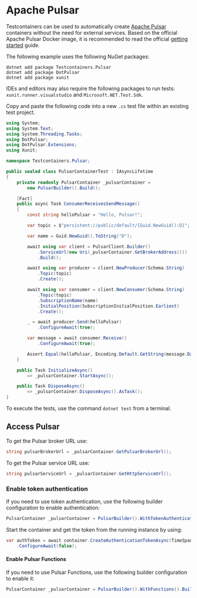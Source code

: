 # Apache Pulsar

Testcontainers can be used to automatically create [Apache Pulsar](https://pulsar.apache.org) containers without the need for external services. Based on the official Apache Pulsar Docker image, it is recommended to read the official [getting started](https://pulsar.apache.org/docs/next/getting-started-docker/) guide.

The following example uses the following NuGet packages:

```console title="Install the NuGet dependencies"
dotnet add package Testcontainers.Pulsar
dotnet add package DotPulsar
dotnet add package xunit
```

IDEs and editors may also require the following packages to run tests: `xunit.runner.visualstudio` and `Microsoft.NET.Test.Sdk`.

Copy and paste the following code into a new `.cs` test file within an existing test project.

```csharp
using System;
using System.Text;
using System.Threading.Tasks;
using DotPulsar;
using DotPulsar.Extensions;
using Xunit;

namespace Testcontainers.Pulsar;

public sealed class PulsarContainerTest : IAsyncLifetime
{
    private readonly PulsarContainer _pulsarContainer =
        new PulsarBuilder().Build();

    [Fact]
    public async Task ConsumerReceivesSendMessage()
    {
        const string helloPulsar = "Hello, Pulsar!";

        var topic = $"persistent://public/default/{Guid.NewGuid():D}";

        var name = Guid.NewGuid().ToString("D");

        await using var client = PulsarClient.Builder()
            .ServiceUrl(new Uri(_pulsarContainer.GetBrokerAddress()))
            .Build();

        await using var producer = client.NewProducer(Schema.String)
            .Topic(topic)
            .Create();

        await using var consumer = client.NewConsumer(Schema.String)
            .Topic(topic)
            .SubscriptionName(name)
            .InitialPosition(SubscriptionInitialPosition.Earliest)
            .Create();

        _ = await producer.Send(helloPulsar)
            .ConfigureAwait(true);

        var message = await consumer.Receive()
            .ConfigureAwait(true);

        Assert.Equal(helloPulsar, Encoding.Default.GetString(message.Data));
    }

    public Task InitializeAsync()
        => _pulsarContainer.StartAsync();

    public Task DisposeAsync()
        => _pulsarContainer.DisposeAsync().AsTask();
}
```

To execute the tests, use the command `dotnet test` from a terminal.

## Access Pulsar

To get the Pulsar broker URL use:

```csharp
string pulsarBrokerUrl = _pulsarContainer.GetPulsarBrokerUrl();
```

To get the Pulsar service URL use:
```csharp
string pulsarServiceUrl = _pulsarContainer.GetHttpServiceUrl();
```

### Enable token authentication

If you need to use token authentication, use the following builder configuration to enable authentication:

```csharp
PulsarContainer _pulsarContainer = PulsarBuilder().WithTokenAuthentication().Build();
```

Start the container and get the token from the running instance by using:

```csharp
var authToken = await container.CreateAuthenticationTokenAsync(TimeSpan.FromHours(1))
    .ConfigureAwait(false);
```

#### Enable Pulsar Functions

If you need to use Pulsar Functions, use the following builder configuration to enable it:

```csharp
PulsarContainer _pulsarContainer = PulsarBuilder().WithFunctions().Build();
```
